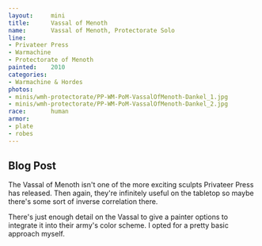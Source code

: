 ```yaml
---
layout:     mini
title:      Vassal of Menoth
name:       Vassal of Menoth, Protectorate Solo
line:       
- Privateer Press
- Warmachine
- Protectorate of Menoth
painted:    2010
categories:
- Warmachine & Hordes
photos:
- minis/wmh-protectorate/PP-WM-PoM-VassalOfMenoth-Dankel_1.jpg
- minis/wmh-protectorate/PP-WM-PoM-VassalOfMenoth-Dankel_2.jpg
race:       human
armor:      
- plate
- robes
---
```


## Blog Post
The Vassal of Menoth isn't one of the more exciting sculpts Privateer Press has released.  Then again, they're infinitely useful on the tabletop so maybe there's some sort of inverse correlation there.

There's just enough detail on the Vassal to give a painter options to integrate it into their army's color scheme.  I opted for a pretty basic approach myself.